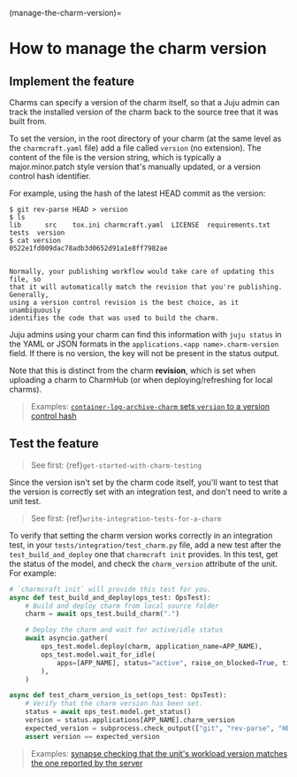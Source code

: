 (manage-the-charm-version)=
# How to manage the charm version

## Implement the feature

Charms can specify a version of the charm itself, so that a Juju admin can track
the installed version of the charm back to the source tree that it was built
from.

To set the version, in the root directory of your charm (at the same level as
the `charmcraft.yaml` file) add a file called `version` (no extension). The
content of the file is the version string, which is typically a
major.minor.patch style version that's manually updated, or a version control
hash identifier.

For example, using the hash of the latest HEAD commit as the version:

```shell
$ git rev-parse HEAD > version
$ ls
lib      src    tox.ini charmcraft.yaml  LICENSE  requirements.txt  tests  version
$ cat version
0522e1fd009dac78adb3d0652d91a1e8ff7982ae
```

```{note}

Normally, your publishing workflow would take care of updating this file, so
that it will automatically match the revision that you're publishing. Generally,
using a version control revision is the best choice, as it unambiguously
identifies the code that was used to build the charm.

```

Juju admins using your charm can find this information with `juju status` in the
YAML or JSON formats in the `applications.<app name>.charm-version` field. If
there is no version, the key will not be present in the status output.

Note that this is distinct from the charm **revision**, which is set when
uploading a charm to CharmHub (or when deploying/refreshing for local charms).


> Examples: [`container-log-archive-charm` sets `version` to a version control hash](https://git.launchpad.net/container-log-archive-charm/tree/)

## Test the feature

> See first: {ref}`get-started-with-charm-testing`

Since the version isn't set by the charm code itself, you'll want to test that
the version is correctly set with an integration test, and don't need to write
a unit test.

> See first: {ref}`write-integration-tests-for-a-charm`

To verify that setting the charm version works correctly in an integration test,
in your `tests/integration/test_charm.py` file, add a new test after the
`test_build_and_deploy` one that `charmcraft init` provides. In this test, get
the status of the model, and check the `charm_version` attribute of the unit.
For example:

```python
# `charmcraft init` will provide this test for you.
async def test_build_and_deploy(ops_test: OpsTest):
    # Build and deploy charm from local source folder
    charm = await ops_test.build_charm(".")

    # Deploy the charm and wait for active/idle status
    await asyncio.gather(
        ops_test.model.deploy(charm, application_name=APP_NAME),
        ops_test.model.wait_for_idle(
            apps=[APP_NAME], status="active", raise_on_blocked=True, timeout=1000
        ),
    )

async def test_charm_version_is_set(ops_test: OpsTest):
    # Verify that the charm version has been set.
    status = await ops_test.model.get_status()
    version = status.applications[APP_NAME].charm_version
    expected_version = subprocess.check_output(["git", "rev-parse", "HEAD"]).decode("utf8")
    assert version == expected_version
```

<!---
No "see more" link: this is not currently documented in the pylibjuju docs.
-->

> Examples: [synapse checking that the unit's workload version matches the one reported by the server](https://github.com/canonical/synapse-operator/blob/778bcd414644c922373d542a304be14866835516/tests/integration/test_charm.py#L139)
